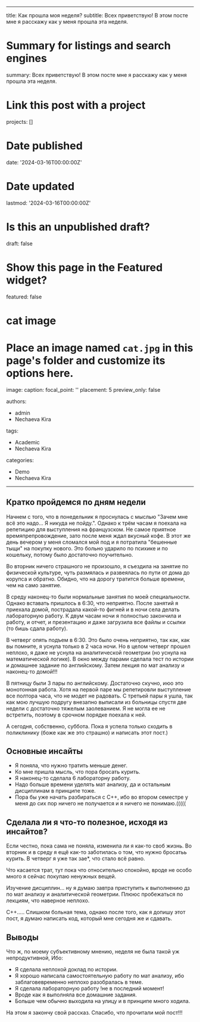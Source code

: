 
---
title: Как прошла моя неделя? 
subtitle: Всех приветствую! В этом посте мне я расскажу как у меня прошла эта неделя. 

# Summary for listings and search engines
summary: Всех приветствую! В этом посте мне я расскажу как у меня прошла эта неделя. 
# Link this post with a project
projects: []

# Date published
date: '2024-03-16T00:00:00Z'

# Date updated
lastmod: '2024-03-16T00:00:00Z'

# Is this an unpublished draft?
draft: false

# Show this page in the Featured widget?
featured: false

# cat image
# Place an image named `cat.jpg` in this page's folder and customize its options here.
image: 
  caption:
  focal_point: ''
  placement: 5
  preview_only: false

authors:
  - admin
  - Nechaeva Kira

tags:
  - Academic
  - Nechaeva Kira

categories:
  - Demo
  - Nechaeva Kira
---


## Кратко пройдемся по дням недели 


Начнем с того, что в понедельник я проснулась с мыслью "Зачем мне всё это надо... Я никуда не пойду.". Однако к трём часам я поехала на репетицию для выступления на французском. Не самое приятное времяпрепровождение, зато после меня ждал вкусный кофе. В этот же день вечером у меня сломался мой под и я потратила "бешенные тыщи" на покупку нового. Это больно ударило по психике и по кошельку, потому было достаточно поучительно.

Во вторник ничего страшного не произошло, я съездила на занятие по физической культуре, чуть размялась и развеялась по пути от дома до корупса и обратно. Обидно, что на дорогу тратится больше времени, чем на само занятие.

В среду наконец-то были нормальные занятия по моей специальности. Однако вставать пришлось в 6:30, что неприятно. После занятий я приехала домой, пострадала какой-то фигней и в ночи села делать лабораторную работу. К двум часам ночи я полностью закончила и работу, и отчет, и презентацию и даже загрузила все файлы и ссылки (то бишь сдала работу).

В четверг опять подъем в 6:30. Это было очень неприятно, так как, как вы помните, я уснула только в 2 часа ночи. Но в целом четверг прошел неплохо, я даже не уснула на аналитической геометрии (но уснула на математической логике). В окно между парами сделала тест по истории и домашнее задание по английскому. Затем лекция по мат анализу и наконец-то домой!!!

В пятницу были 3 пары по английскому. Достаточно скучно, июо это монотонная работа. Хотя на первой паре мы репетировли выступление все полтора часа, что не модет не радовать. С третьей пары я ушла, так как мою лучшую подругу внезапно выписали из больницы спустя две недели с достаточно тяжелым заолеванием. Я не могла ее не встретить, поэтому в срочном порядке поехала к ней.

А сегодня, собственно, суббота. Пока я успела только сходить в поликлинику (боже как же это страшно) и написать этот пост.)


## Основные инсайты

- Я поняла, что нужно тратить меньше денег.
- Ко мне пришла мысль, что пора бросать курить.
- Я наконец-то сделала 6 лабораторну работу.
- Надо больше времени уделять мат анализу, да и остальным дисциплинам в принципе тоже.
- Пора бы уже начать разбираться с С++, ибо во втором семестре у меня до сих пор ничего не получается и я ничего не понимаю.(((((


## Сделала ли я что-то полезное, исходя из инсайтов?

Если честно, пока сама не поняла, изменила ли я как-то своб жизнь. Во вторник и в среду я ещё как-то заботилась о том, что нужно бросатьь курить. В четверг я уже так зае*, что стало всё равно.

Что касается трат, тут пока что относительно спокойно, вроде не особо много я сейчас покупаю ненужных вещей.

Изучение дисциплин... ну я думаю завтра приступить к выполнению дз по мат анализу и аналитической геометрии. Плююс пробежаться по лекциям, что наверное неплохо.

С++..... Слишком больная тема, однако после того, как я допишу этот пост, я думаю написать код, который мне сегодня же и сдавать.


## Выводы

Что ж, по моему субъективному мнению, неделя не была такой уж непродуктивной, Ибо:

- Я сделала неплохой доклад по истории.
- Я хорошо написала самостоятельную работу по мат анализу, ибо заблаговевременно неплохо разобралась в теме.
- Я сделала лабораторную работу !не в последний момент!
- Вроде как я выполняла все домашние задания.
- Больше чем обычно выходила на улицу и в принципе много ходила.

На этом я закончу свой рассказ. Спасибо, что прочитали мой пост!!!




